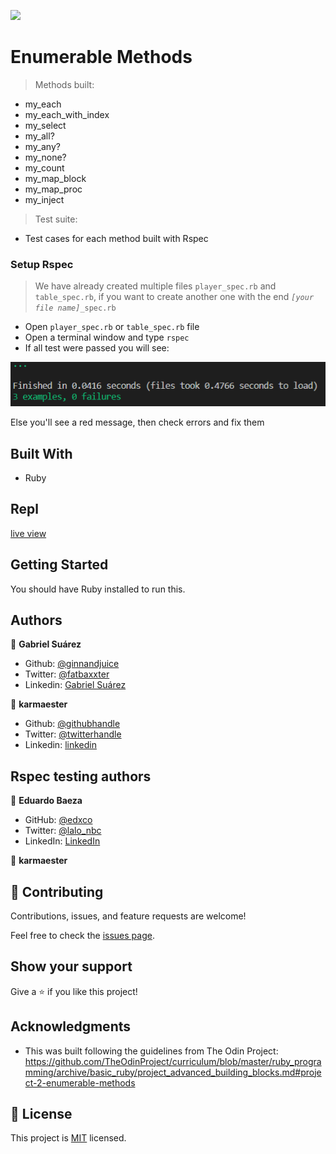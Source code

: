 ![](https://img.shields.io/badge/Microverse-blueviolet)

# Enumerable Methods

> Methods built:
- my_each
- my_each_with_index
- my_select
- my_all?
- my_any?
- my_none?
- my_count
- my_map_block
- my_map_proc
- my_inject

> Test suite:

- Test cases for each method built with Rspec

### Setup Rspec

> We have already created multiple files `player_spec.rb` and `table_spec.rb`, if you want to create another one with the end *`[your file name]`*`_spec.rb`
- Open `player_spec.rb` or `table_spec.rb` file
- Open a terminal window and type `rspec`
- If all test were passed you will see: 

![image](https://github.com/edxco/tic-tac-toe/blob/Rspec-testing/images/spec-shot.png)

Else you'll see a red message, then check errors and fix them 

## Built With

- Ruby

## Repl

[live view](https://repl.it/@karmaester/Enumerable-methods#main.rb)


## Getting Started

You should have Ruby installed to run this.

## Authors

👤 **Gabriel Suárez**

- Github: [@ginnandjuice](https://github.com/ginnandjuice)
- Twitter: [@fatbaxxter](https://twitter.com/fatbaxxter)
- Linkedin: [Gabriel Suárez](https://www.linkedin.com/in/gabriel-su%C3%A1rez-torres-85125a1ab/)



👤 **karmaester**

- Github: [@githubhandle](https://github.com/karmaester)
- Twitter: [@twitterhandle](https://twitter.com/karmaendlich)
- Linkedin: [linkedin](https://www.linkedin.com/in/khristian-rojas/)

##  Rspec testing authors

👤 **Eduardo Baeza**

- GitHub: [@edxco](https://github.com/edxco/)
- Twitter: [@lalo_nbc](https://twitter.com/lalo_nbc/)
- LinkedIn: [LinkedIn](https://www.linkedin.com/in/eduardo-n-baeza/)

👤 **karmaester**

## 🤝 Contributing

Contributions, issues, and feature requests are welcome!

Feel free to check the [issues page](https://github.com/GabrielJSuarez/Enumerable_Methods/issues).

## Show your support

Give a ⭐️ if you like this project!

## Acknowledgments

- This was built following the guidelines from The Odin Project:
https://github.com/TheOdinProject/curriculum/blob/master/ruby_programming/archive/basic_ruby/project_advanced_building_blocks.md#project-2-enumerable-methods
## 📝 License

This project is [MIT](LICENSE) licensed.
